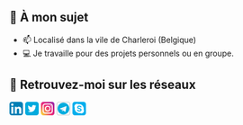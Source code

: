 ## 👨 À mon sujet

- 📫 Localisé dans la vile de Charleroi (Belgique)
- 💻 Je travaille pour des projets personnels ou en groupe.

## 🔗 Retrouvez-moi sur les réseaux
<a href="https://www.linkedin.com/in/mario-cnockaert-08a33a1a4/" target="blank"><img align="center" src="https://github.com/MarioC-IRL/MarioC-IRL/blob/main/img/Linkedin_x24.png"></img></a>
<img align="center" src="https://github.com/MarioC-IRL/MarioC-IRL/blob/main/img/Twitter_x24.png"></img>
<img align="center" src="https://github.com/MarioC-IRL/MarioC-IRL/blob/main/img/Instagram_x24.png"></img>
<img align="center" src="https://github.com/MarioC-IRL/MarioC-IRL/blob/main/img/Telegram_x24.png"></img>
<img align="center" src="https://github.com/MarioC-IRL/MarioC-IRL/blob/main/img/Skype_x24.png"></img>
